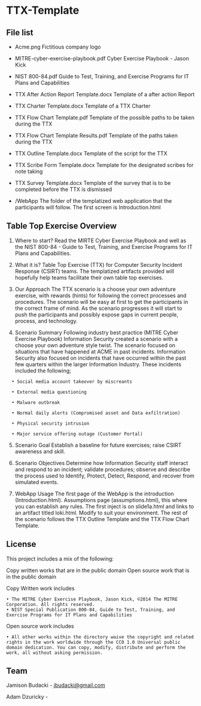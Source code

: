 # TTX-Template

File list
----------------------
- Acme.png    Fictitious company logo

- MITRE-cyber-exercise-playbook.pdf     Cyber Exercise Playbook - Jason Kick

- NIST 800-84.pdf   Guide to Test, Training, and Exercise Programs for IT Plans and Capabilities

- TTX After Action Report Template.docx   Template of a after action Report

- TTX Charter Template.docx   Template of a TTX Charter

- TTX Flow Chart Template.pdf   Template of the possible paths to be taken during the TTX

- TTX Flow Chart Template Results.pdf   Template of the paths taken during the TTX

- TTX Outline Template.docx   Template of the script for the TTX

- TTX Scribe Form Template.docx   Template for the designated scribes for note taking

- TTX Survey Template.docx    Template of the survey that is to be completed before the TTX is dismissed

- /WebApp     The folder of the templatized web application that the participants will follow. The first screen is Introduction.html



Table Top Exercise Overview
--------------------
1. Where to start?
Read the MIRTE Cyber Exercise Playbook and well as the NIST 800-84 - Guide to Test, Training, and Exercise Programs for IT Plans and Capabilities.

2. What it is?
Table Top Exercise (TTX) for Computer Security Incident Response (CSIRT) teams. The templatized artifacts provided will hopefully help teams facilitate  their own table top exercises.

3. Our Approach
The TTX scenario is a choose your own adventure exercise, with rewards (hints) for following the correct processes and procedures. The scenario will be easy at first to get the participants in the correct frame of mind.  As the scenario progresses it will start to push the participants and possibly expose gaps in current people, process, and technology.

4. Scenario Summary
Following industry best practice (MITRE Cyber Exercise Playbook) Information Security created a scenario with a choose your own adventure style twist. The scenario focused on situations that have happened at ACME in past incidents. Information Security also focused on incidents that have occurred within the past few quarters within the larger Information Industry. These incidents included the following;
```
  • Social media account takeover by miscreants

  • External media questioning

  • Malware outbreak

  • Normal daily alerts (Compromised asset and Data exfiltration)
  
  • Physical security intrusion

  • Major service offering outage (Customer Portal)
```
5. Scenario Goal
Establish a baseline for future exercises; raise CSIRT awareness and skill.

6. Scenario Objectives
Determine how Information Security staff interact and respond to an incident; validate procedures; observe and describe the process used to Identify, Protect, Detect, Respond, and recover from simulated events.

7. WebApp Usage
The first page of the WebApp is the introduction (Introduction.html).
Assumptions page (assumptions.html), this where you can establish any rules.
The first inject is on slide1a.html and links to an artifact titled loki.html. Modify to suit your environment.
The rest of the scenario follows the TTX Outline Template and the TTX Flow Chart Template.


License
--------------------
This project includes a mix of the following:

Copy written works that are in the public domain
Open source work that is in the public domain

Copy Written work includes

```
• The MITRE Cyber Exercise Playbook, Jason Kick, ©2014 The MITRE Corporation. All rights reserved.
• NIST Special Publication 800-84, Guide to Test, Training, and Exercise Programs for IT Plans and Capabilities
```

Open source work includes

```
• All other works within the directory waive the copyright and related rights in the work worldwide through the CC0 1.0 Universal public domain dedication. You can copy, modify, distribute and perform the work, all without asking permission.
```

Team
--------------------
Jamison Budacki - jbudacki@gmail.com

Adam Dzuricky - 
